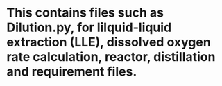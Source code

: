 # This contains files such as Dilution.py, for lilquid-liquid extraction (LLE), dissolved oxygen rate calculation, reactor, distillation and requirement files.
